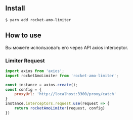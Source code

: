 ## Install

```
$ yarn add rocket-amo-limiter
```

## How to use

Вы можете использовать его через API axios interceptor.

### Limiter Request

```javascript
import axios from 'axios';
import rocketAmoLimiter from 'rocket-amo-limiter';

const instance = axios.create();
const config = {
    proxyUrl: 'http://localhost:3300/proxy/catch'
}
instance.interceptors.request.use(request => {
    return rocketAmoLimiter(request, config)
})
```